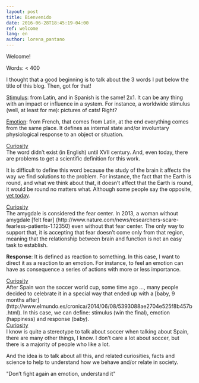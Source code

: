 ```yaml
---
layout: post
title: Bienvenido
date: 2016-06-28T18:45:19-04:00
ref: welcome
lang: en
author: lorena_pantano
---
```


Welcome!

Words: < 400

I thought that a good beginning is to talk about the 3 words I put below the title of this blog. Then, got for that!

[Stimulus](https://en.wiktionary.org/wiki/stimulus): from Latin, and in Spanish is the same! 2x1. It can be any thing with an impact or influence in a system. For instance, a worldwide stimulus (well, at least for me): pictures of cats! Right?

[Emotion](http://www.theatlantic.com/health/archive/2015/02/hard-feelings-sciences-struggle-to-define-emotions/385711/): from French, that comes from Latin, at the end everything comes from the same place. It defines as internal state and/or involuntary physiological response to an object or situation.

<div class="curiosity-header"><a href="javascript:toggleDiv('myContent');" >Curiosity</a> 
<div id="myContent" class="curiosity-content">
The word didn’t exist (in English) until XVII century. And, even today, there are problems to get a scientific definition for this work.
</div></div>

It is difficult to define this word because the study of the brain it affects the way we find solutions to the problem. For instance, the fact that the Earth is round, and what we think about that, it doesn’t affect that the Earth is round, it would be round no matters what. Although some people say the opposite, [yet today](http://blackbag.gawker.com/the-earth-is-flat-explained-1755002534).

<div class="curiosity-header"><a href="javascript:toggleDiv('myContent2');" >Curiosity</a> 
<div id="myContent2" class="curiosity-content">
The amygdale is considered the fear center. In 2013, a woman without amygdale [felt fear] (http://www.nature.com/news/researchers-scare-fearless-patients-1.12350) even without that fear center. The only way to support that, it is accepting that fear doesn’t come only from that region, meaning that the relationship between brain and function is not an easy task to establish.
</div></div>

__Response__: It is defined as reaction to something. In this case, I want to direct it as a reaction to an emotion. For instance, to feel an emotion can have as consequence a series of actions with more or less importance.

<div class="curiosity-header"><a href="javascript:toggleDiv('myContent3');" >Curiosity</a> 
<div id="myContent3" class="curiosity-content">
After Spain won the soccer world cup, some time ago …, many people decided to celebrate it in a special way that ended up with a [baby, 9 months after](http://www.elmundo.es/cronica/2014/06/08/5393088ae2704e525f8b457b.html). In this case, we can define: stimulus (win the final), emotion (happiness) and response (baby).
</div></div>

<div class="curiosity-header"><a href="javascript:toggleDiv('myContent4');" >Curiosity</a> 
<div id="myContent4" class="curiosity-content">
I know is quite a stereotype to talk about soccer when talking about Spain, there are many other things, I know. I don’t care a lot about soccer, but there is a majority of people who like a lot.
</div></div>

And the idea is to talk about all this, and related curiosities, facts and science to help to understand how we behave and/or relate in society. 

"Don’t fight again an emotion, understand it"




 
